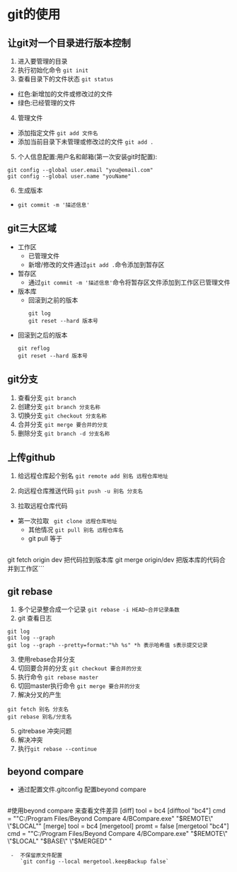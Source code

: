# git的使用 #
## 让git对一个目录进行版本控制 ##
1. 进入要管理的目录
2. 执行初始化命令 `git init`
3. 查看目录下的文件状态 `git status`
 - 红色:新增加的文件或修改过的文件
 - 绿色:已经管理的文件
4. 管理文件
 - 添加指定文件 `git add 文件名` 
 - 添加当前目录下未管理或修改过的文件 `git add .` 
5. 个人信息配置:用户名和邮箱(第一次安装git时配置):
```	
git config --global user.email "you@email.com" 
git config --global user.name "youName"
```
6. 生成版本
  - `git commit -m '描述信息'`

## git三大区域 ##


- 工作区
  - 已管理文件
  - 新增/修改的文件通过`git add .`命令添加到暂存区
- 暂存区
  - 通过`git commit -m '描述信息'`命令将暂存区文件添加到工作区已管理文件
- 版本库 
  - 回滚到之前的版本
    ```
    git log 
    git reset --hard 版本号
    ```
 - 回滚到之后的版本
    ```
    git reflog
    git reset --hard 版本号
    ```


## git分支 ##

1. 查看分支 
  `git branch`
2. 创建分支
  `git branch 分支名称`
3. 切换分支
 `git checkout 分支名称`
4. 合并分支
 `git merge 要合并的分支`
5. 删除分支
 `git branch -d 分支名称`


##  上传github  ##

1. 给远程仓库起个别名
 `git remote add 别名 远程仓库地址
`
2. 向远程仓库推送代码
 `git push -u 别名 分支名`

3. 拉取远程仓库代码
  - 第一次拉取
  ` git clone 远程仓库地址`
    - 其他情况
    `git pull 别名 远程仓库名`
    - git pull 等于
      ```
git fetch origin dev 把代码拉到版本库
git merge origin/dev 把版本库的代码合并到工作区```

 
##  git rebase  ##
1. 多个记录整合成一个记录 
` git rebase -i HEAD~合并记录条数
`
2. git 查看日志
```
git log 
git log --graph
git log --graph --pretty=format:"%h %s" *h 表示哈希值 s表示提交记录
```
3. 使用rebase合并分支
  1. 切回要合并的分支 
   `git checkout 要合并的分支`
  2. 执行命令 `git rebase master`
  3. 切回master执行命令
    `git merge 要合并的分支`
4. 解决分叉的产生
```
git fetch 别名 分支名
git rebase 别名/分支名
```

5. gitrebase 冲突问题
 1. 解决冲突
 2. 执行`git rebase --continue`
 

##  beyond compare ##
- 通过配置文件.gitconfig 配置beyond compare
  ```
 #使用beyond compare 来查看文件差异
[diff]
tool = bc4
[difftool "bc4"]
cmd = "\"C:/Program Files/Beyond Compare 4/BCompare.exe\" \"$REMOTE\" \"$LOCAL\""
[merge]
tool = bc4
[mergetool]
promt = false
[mergetool "bc4"]
cmd = "\"C:/Program Files/Beyond Compare 4/BCompare.exe\" \"$REMOTE\" \"$LOCAL\" \"$BASE\" \"$MERGED\" "
``` 
 -  不保留原文件配置
    `git config --local mergetool.keepBackup false` 